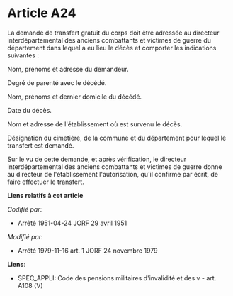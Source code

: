 # Article A24

La demande de transfert gratuit du corps doit être adressée au directeur interdépartemental des anciens combattants et
victimes de guerre du département dans lequel a eu lieu le décès et comporter les indications suivantes :

Nom, prénoms et adresse du demandeur.

Degré de parenté avec le décédé.

Nom, prénoms et dernier domicile du décédé.

Date du décès.

Nom et adresse de l'établissement où est survenu le décès.

Désignation du cimetière, de la commune et du département pour lequel le transfert est demandé.

Sur le vu de cette demande, et après vérification, le directeur interdépartemental des anciens combattants et victimes de
guerre donne au directeur de l'établissement l'autorisation, qu'il confirme par écrit, de faire effectuer le transfert.

**Liens relatifs à cet article**

_Codifié par_:

  - Arrêté 1951-04-24 JORF 29 avril 1951

_Modifié par_:

  - Arrêté 1979-11-16 art. 1 JORF 24 novembre 1979

**Liens**:

  - SPEC_APPLI: Code des pensions militaires d'invalidité et des v - art. A108 (V)
